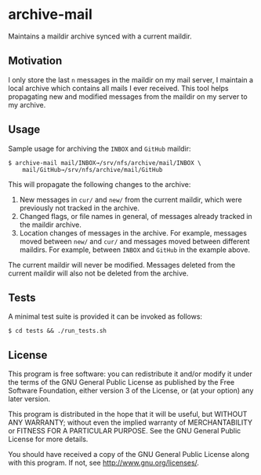 # archive-mail

Maintains a maildir archive synced with a current maildir.

## Motivation

I only store the last `n` messages in the maildir on my mail server, I
maintain a local archive which contains all mails I ever received. This
tool helps propagating new and modified messages from the maildir on my
server to my archive.

## Usage

Sample usage for archiving the `INBOX` and `GitHub` maildir:

	$ archive-mail mail/INBOX→/srv/nfs/archive/mail/INBOX \
		mail/GitHub→/srv/nfs/archive/mail/GitHub

This will propagate the following changes to the archive:

1. New messages in `cur/` and `new/` from the current maildir, which
   were previously not tracked in the archive.
2. Changed flags, or file names in general, of messages already
   tracked in the maildir archive.
3. Location changes of messages in the archive. For example, messages
   moved between `new/` and `cur/` and messages moved between different
   maildirs. For example, between `INBOX` and `GitHub` in the example
   above.

The current maildir will never be modified. Messages deleted from the
current maildir will also not be deleted from the archive.

## Tests

A minimal test suite is provided it can be invoked as follows:

	$ cd tests && ./run_tests.sh

## License

This program is free software: you can redistribute it and/or modify it
under the terms of the GNU General Public License as published by the
Free Software Foundation, either version 3 of the License, or (at your
option) any later version.

This program is distributed in the hope that it will be useful, but
WITHOUT ANY WARRANTY; without even the implied warranty of
MERCHANTABILITY or FITNESS FOR A PARTICULAR PURPOSE. See the GNU General
Public License for more details.

You should have received a copy of the GNU General Public License along
with this program. If not, see <http://www.gnu.org/licenses/>.
